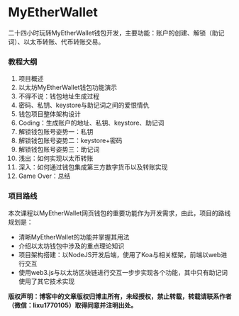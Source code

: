 # MyEtherWallet
二十四小时玩转MyEtherWallet钱包开发，主要功能：账户的创建、解锁（助记词）、以太币转账、代币转账交易。

### 教程大纲

1. 项目概述
2. 以太坊MyEtherWallet钱包功能演示
3. 不得不说：钱包地址生成过程
4. 密码、私钥、keystore与助记词之间的爱恨情仇
5. 钱包项目整体架构设计
6. Coding：生成账户的地址、私钥、keystore、助记词
7. 解锁钱包账号姿势一：私钥
8. 解锁钱包账号姿势二：keystore+密码
9. 解锁钱包账号姿势三：助记词
10. 浅出：如何实现以太币转账 
11. 深入：如何通过钱包集成第三方数字货币以及转账实现 
12. Game Over：总结 



### 项目路线

本次课程以MyEtherWallet网页钱包的重要功能作为开发需求，由此，项目的路线规划是：

- 清晰MyEtherWallet的功能并掌握其用法
- 介绍以太坊钱包中涉及的重点理论知识
- 项目架构搭建：以NodeJS开发后端，使用了Koa与相关框架，前端以web进行交互
- 使用web3.js与以太坊区块链进行交互一步步实现各个功能，其中只有助记词使用了其它技术实现

**版权声明：博客中的文章版权归博主所有，未经授权，禁止转载，转载请联系作者（微信：lixu1770105）取得同意并注明出处。**
